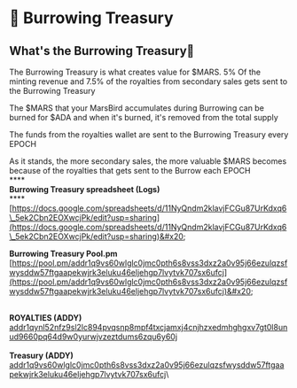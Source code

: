 # 🏦 Burrowing Treasury

## What's the Burrowing Treasury:bank:

The Burrowing Treasury is what creates value for $MARS. 5% Of the minting revenue and 7.5% of the royalties from secondary sales gets sent to the Burrowing Treasury

The $MARS that your MarsBird accumulates during Burrowing can be burned for $ADA and when it's burned, it's removed from the total supply

The funds from the royalties wallet are sent to the Burrowing Treasury every EPOCH

As it stands, the more secondary sales, the more valuable $MARS becomes because of the royalties that gets sent to the Burrow each EPOCH\
****\
**Burrowing Treasury spreadsheet (Logs)**\
****[https://docs.google.com/spreadsheets/d/11NyQndm2klavjFCGu87UrKdxq6\_5ek2Cbn2EOXwcjPk/edit?usp=sharing](https://docs.google.com/spreadsheets/d/11NyQndm2klavjFCGu87UrKdxq6\_5ek2Cbn2EOXwcjPk/edit?usp=sharing)&#x20;

**Burrowing Treasury Pool.pm**\
[https://pool.pm/addr1q9vs60wlglc0jmc0pth6s8vss3dxz2a0v95j66ezulqzsfwysddw57ftgaapekwjrk3eluku46eljehgp7lvytvk707sx6ufcj](https://pool.pm/addr1q9vs60wlglc0jmc0pth6s8vss3dxz2a0v95j66ezulqzsfwysddw57ftgaapekwjrk3eluku46eljehgp7lvytvk707sx6ufcj)&#x20;

\
**ROYALTIES (ADDY)** [addr1qynl52nfz9sl2lc894pvqsnp8mpf4txcjamxj4cnjhzxedmhghgxv7gt0l8unud9660pq64d9w0yurwjvzeztdums6zqu6y60j](https://cardanoscan.io/address/0127fa2a691161f57f072d42c042613ec29aacd8977669571395c46cb77745d066790b7fcfc9f1a5d69e106aad2b9e4e0dd260b225b79b8684)\
\
**Treasury (ADDY)**\
[addr1q9vs60wlglc0jmc0pth6s8vss3dxz2a0v95j66ezulqzsfwysddw57ftgaapekwjrk3eluku46eljehgp7lvytvk707sx6ufcj](https://cardanoscan.io/address/01590d3ddf47f0f96f0f0aefa81d90845a612baf61692d6b22e7c02825c4835aea792b477a1cd9d21da39ff2dcaeb3f966e80fbec22d96f3fd)\

